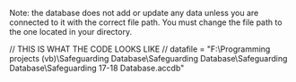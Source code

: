 Note: the database does not add or update any data unless you are connected to it with the correct file path. You must change the file path to the one located in your directory.


// THIS IS WHAT THE CODE LOOKS LIKE //
datafile = "F:\Programming projects (vb)\Safeguarding Database\Safeguarding Database\Safeguarding Database\Safeguarding 17-18 Database.accdb"
